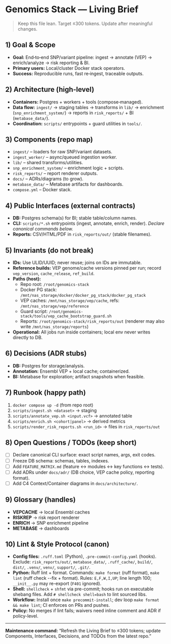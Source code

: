 # Genomics Stack — Living Brief

> Keep this file lean. Target ≤300 tokens. Update after meaningful changes.

## 1) Goal & Scope
- **Goal:** End‑to‑end SNP/variant pipeline: ingest → annotate (VEP) → enrich/analyze → risk reporting & BI.
- **Primary users:** Local/cluster Docker stack operators.
- **Success:** Reproducible runs, fast re‑ingest, traceable outputs.

## 2) Architecture (high‑level)
- **Containers:** Postgres + workers + tools (compose‑managed).
- **Data flow:** `ingest/` → staging tables → transforms in `lib/` → enrichment (`snp_enrichment_system/`) → reports in `risk_reports/` + BI (`metabase_data/`).
- **Coordination:** `scripts/` entrypoints + guard utilities in `tools/`.

## 3) Components (repo map)
- `ingest/` – loaders for raw SNP/variant datasets.
- `ingest_worker/` – async/queued ingestion worker.
- `lib/` – shared transforms/utilities.
- `snp_enrichment_system/` – enrichment logic + scripts.
- `risk_reports/` – report renderer outputs.
- `docs/` – ADRs/diagrams (to grow).
- `metabase_data/` – Metabase artifacts for dashboards.
- `compose.yml` – Docker stack.

## 4) Public Interfaces (external contracts)
- **DB:** Postgres schema(s) for BI; stable table/column names.
- **CLI:** `scripts/*.sh` entrypoints (ingest, annotate, enrich, render). *Declare canonical commands below.*
- **Reports:** CSV/HTML/PDF in `risk_reports/out/` (stable filenames).

## 5) Invariants (do not break)
- **IDs:** Use ULID/UUID; never reuse; joins on IDs are immutable.
- **Reference builds:** VEP genome/cache versions pinned per run; record `vep_version`, `cache_release`, `ref_build`.
- **Paths (host):**
  - Repo root: `/root/genomics-stack`
  - Docker PG stack: `/mnt/nas_storage/docker/docker_pg_stack/docker_pg_stack`
  - VEP caches: `/mnt/nas_storage/vep/cache`, refs: `/mnt/nas_storage/vep/reference`
  - Guard script: `/root/genomics-stack/tools/vep_cache_bootstrap_guard.sh`
  - Reports: `/root/genomics-stack/risk_reports/out` (renderer may also write `/mnt/nas_storage/reports`)
- **Operational:** All jobs run inside containers; local env never writes directly to DB.

## 6) Decisions (ADR stubs)
- **DB:** Postgres for storage/analysis.
- **Annotation:** Ensembl VEP + local cache; containerized.
- **BI:** Metabase for exploration; artifact snapshots when feasible.

## 7) Runbook (happy path)
1. `docker compose up -d` (from repo root)
2. `scripts/ingest.sh <dataset>` → staging
3. `scripts/annotate_vep.sh <input.vcf>` → annotated table
4. `scripts/enrich.sh <cohort|panel>` → derived metrics
5. `scripts/render_risk_reports.sh <run_id>` → files in `risk_reports/out`

## 8) Open Questions / TODOs (keep short)
- [ ] Declare canonical CLI surface: exact script names, args, exit codes.
- [ ] Freeze DB schema: schemas, tables, indexes.
- [ ] Add `FEATURE_MATRIX.md` (feature ↔ modules ↔ key functions ↔ tests).
- [ ] Add ADRs under `docs/adr/` (DB choice, VEP cache policy, reporting format).
- [ ] Add C4 Context/Container diagrams in `docs/architecture/`.

## 9) Glossary (handles)
- **VEPCACHE** → local Ensembl caches
- **RISKREP** → risk report renderer
- **ENRICH** → SNP enrichment pipeline
- **METABASE** → dashboards

## 10) Lint & Style Protocol (canon)
- **Config files:** `.ruff.toml` (Python), `.pre-commit-config.yaml` (hooks). Exclude: `risk_reports/out/`, `metabase_data/`, `.ruff_cache/`, `build/`, `dist/`, `.venv/`, `venv/`, `support/`, `.git/`.
- **Python:** Ruff lint + format. Commands: `make format` (ruff format), `make lint` (ruff check --fix + format). Rules: `E,F,W,I,UP`; line length 100; `__init__.py` may re-export (`F401` ignored).
- **Shell:** `shellcheck` + `shfmt` via pre-commit; hooks run on executable shebang files. Add `# shellcheck shell=bash` to lint sourced libs.
- **Workflow:** Install once `make precommit-install`; dev loop `make format && make lint`; CI enforces on PRs and pushes.
- **Policy:** No merges if lint fails; waivers need inline comment and ADR if policy-level.

---
**Maintenance command:** “Refresh the Living Brief to ≤300 tokens; update Components, Interfaces, Decisions, and TODOs from the latest repo.”
